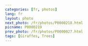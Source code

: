 ```yaml
---
categories: [fr, photos]
lang: fr
layout: photo
next_photo: /fr/photos/P0000218.html
picname: P0000219
prev_photo: /fr/photos/P0000027.html
tags: [Giraffes, Trees]
---
```

